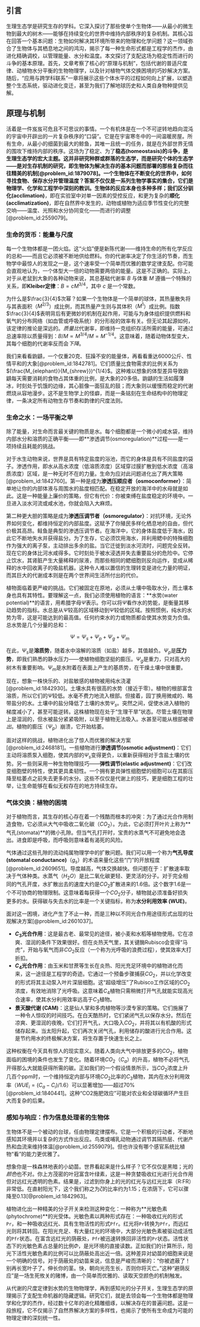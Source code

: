 ## 引言
生理生态学是研究生存的学科。它深入探讨了那些使单个生物体——从最小的微生物到最大的树木——能够在持续变化的世界中维持内部秩序的复杂机制。其核心旨在回答一个基本问题：生物如何解决其环境所带来的物理和化学问题？这一领域弥合了生物体与其栖息地之间的鸿沟，揭示了每一种生命形式都是工程学的杰作，由进化精确调校，以管理能量、水分和温度。本文探讨了支配这场为稳定性而进行的斗争的基本原理。首先，文章考察了核心的“原理与机制”，包括代谢的普适尺度律、动植物水分平衡的生物物理学，以及针对植物气体交换困境的巧妙解决方案。随后，“应用与跨学科联系”一章将展示这些个体水平的过程如何向上扩展，以塑造整个生态系统，驱动进化变迁，甚至为我们了解地球历史和人类自身物种提供见解。

## 原理与机制

活着是一件岌岌可危且不可思议的事情。一个有机体是在一个不可逆转地趋向混沌的宇宙中开辟出的一片复杂秩序的“口袋”。它是在宇宙寒冬中的一间温暖房屋。所有生命，从最小的细菌到最大的鲸鱼，其唯一且统一的任务，就是在外部世界无情的围攻下维持内部的秩序。这场为了稳定、为了**稳态(homeostasis)**的斗争，是生理生态学的宏大主题。这并非研究种群或群落的生态学，而是研究个体的生态学——是对生存机制的研究，即生物体为解决生存的基本问题而部署的那些复杂而往往精美的机制[@problem_id:1879078]。一个生物体在不断变化的世界中，如何寻找食物、保存水分并管理温度？答案不仅仅是一系列生物学事实的集合，它们是物理学、化学和工程学中深刻的教训。生物体的反应本身也多种多样；我们区分**驯化(acclimation)**，即在实验室中对单一因素的受控反应，和更为复杂的**顺化(acclimatization)**，即在自然界中发生的，动物或植物为适应季节性变化的完整交响——温度、光照和水分协同变化——而进行的调整[@problem_id:2559079]。

### 生命的货币：能量与尺度

每一个生物体都是一团火焰。这“火焰”便是新陈代谢——维持生命的所有化学反应的总和——而且它必须被不断地供给燃料。你的代谢率决定了你生活的节奏，而生物学中最惊人的发现之一是，这个速率受一个简单而优雅的数学定律支配。你可能会直观地认为，一个体型大一倍的动物需要两倍的能量。这是不正确的。实际上，对于从老鼠到大象的各种动物来说，其总基础代谢率 $B$ 与体重 $M$ 遵循一个特殊的关系，即**Kleiber定律**：$B = c M^{3/4}$，其中 $c$ 是一个常数。

为什么是$\frac{3}{4}$次幂？如果一个生物体是一个简单的球体，其热量散失将与其表面积（$M^{2/3}$）成比例，而其热量产生则与其体积（$M^1$）成比例。指数$\frac{3}{4}$表明背后有更微妙的机制在起作用，可能与为身体组织提供燃料和氧气的分布网络（如血管或呼吸系统）的分形般的效率有关。但无论其起源如何，该定律的推论是深远的。*质量比*代谢率，即维持一克组织存活所需的能量，可通过总速率除以质量得到：$B/M \propto M^{3/4} / M = M^{-1/4}$。这意味着，随着动物体型变大，其每个细胞的代谢率反而会*下降*。

我们来看看鼩鼱，一个仅重$20$克、狂躁不安的能量体，再看看重达$6000$公斤、性情平和的大象[@problem_id:1842781]。它们质量比食物需求的比例关系为$(\frac{M_{elephant}}{M_{shrew}})^{1/4}$。这种难以想象的体型差异导致鼩鼱每天需要消耗的食物占其体重的比例，是大象的20多倍。鼩鼱的生活如履薄冰，时刻处于饥饿的边缘，其心脏像一面狂乱的鼓；而大象则以缓慢而稳定的代谢燃烧从容地漫步。这不是生物学上的怪癖，而是一条铭刻在生命结构中的物理定律，一条决定所有动物生存节奏和韵律的尺度法则。

### 生命之水：一场平衡之举

除了能量，对生命而言最关键的物质是水。每个细胞都是一个微小的咸水袋，维持内部水分和溶质的正确平衡——即**渗透调节(osmoregulation)**过程——是一项持续且耗能的挑战。

对于水生动物来说，世界是具有特定盐度的浴池，而它的身体是具有不同盐度的袋子。渗透作用，即水从高水浓度（低溶质浓度）区域穿过膜扩散到低水浓度（高溶质浓度）区域，是一种无时不在的力量。生命为应对此问题进化出了两大策略[@problem_id:1842760]。第一种是成为**渗透压顺应者（osmoconformer）**：简单地让你的内部体液与周围水的盐度相匹配。在稳定开放的海洋中的水母就是如此。这是一种能量上廉价的策略，但它有代价：你被束缚在盐度稳定的环境中。一旦进入淡水河流或咸水池，你就会陷入大麻烦。

第二种更大胆的策略是成为**渗透压调节者（osmoregulator）**：对抗环境，无论外界如何变化，都维持恒定的内部盐度。这赋予了你殖民多样化栖息地的自由，但代价极其高昂。鲑鱼是典型的渗透压调节者。在海洋中，它的身体盐度低于海水，因此它不断地失水并获得盐分。为了生存，它必须饮用海水，并利用鳃中的特殊细胞作为强大的离子泵，主动排出多余的盐。当它迁徙到淡水河流时，问题完全反转。现在它的身体比河水咸得多。它时刻处于被水浸透并失去重要盐分的危险中。它停止饮水，其肾脏产生大量稀释的尿液，而那些相同的鳃细胞则反向运作，变成从稀释的水中回收离子的吸盐机器。这种令人难以置信的生理转变是进化力量的明证，而其巨大的代谢成本则是在两个世界间生活所付出的代价。

植物面临着更严峻的挑战。它们被固定在原地，必须从土壤中吸取水分，而土壤本身也具有其特性。要理解这一点，我们必须使用植物的语言：**水势(water potential)**的语言，用希腊字母$\Psi$表示。你可以将$\Psi$看作水的势能，是衡量其移动趋势的指标。水总是从$\Psi$较高的区域移动到$\Psi$较低的区域。按照惯例，纯水的水势为零，这是可能达到的最高值。任何约束水的力或物质都会使其水势变为负值。总水势是几个分量的总和：

$$ \Psi = \Psi_s + \Psi_p + \Psi_g + \Psi_m $$

在此，$\Psi_s$是**溶质势**，随着水中溶解的溶质（如盐）越多，其值越负。$\Psi_p$是**压力势**，即我们熟悉的静水压力——使植物细胞坚挺的膨压。$\Psi_g$是重力，只对高大的树木有重要影响。$\Psi_m$是水附着在表面上产生的基质势，在干燥土壤中很重要。

现在，想象一株快乐的、对盐敏感的植物被用纯水浇灌[@problem_id:1842930]。土壤水具有很高的水势（接近于零）。植物的根部富含溶质，所以它们的$\Psi$较低。水毫不费力地流入根部。但接着，园丁换用微咸的、略带盐分的水。土壤中的盐分降低了土壤的水势$\Psi_s$。突然之间，促使水进入植物的梯度减小了，甚至可能逆转。这株植物现在处于“生理干旱”状态。尽管土壤在物理上是湿润的，但水被盐分紧紧吸附，以至于植物无法吸入。水甚至可能从根部被*吸出*。植物的膨压（$\Psi_p$）崩溃，它开始枯萎。

面对这样的挑战，植物进化出了惊人而优雅的解决方案[@problem_id:2468181]。一些植物进行**渗透调节(osmotic adjustment)**：它们主动将溶质泵入细胞，使其内部的$\Psi_s$变得更负，以重新获得相对于含盐土壤的优势。另一些则采用一种生物物理技巧——**弹性调节(elastic adjustment)**：它们改变细胞壁的特性，使其更具柔韧性。一个拥有更具弹性细胞壁的细胞可以在其膨压降至枯萎点之前失去更多的水分。这些不仅仅是代谢上的技巧，更是细胞工程的壮举，让生命能够在看似无权存在的地方持续生存。

### 气体交换：植物的困境

对于植物而言，其生存的核心存在着一个残酷而根本的冲突：为了通过光合作用制造食物，它必须从大气中吸收二氧化碳（$CO_2$）。为此，它必须打开叶片上称为**气孔(stomata)**的微小孔隙。但当气孔打开时，宝贵的水蒸气不可避免地会逸出。进食即是呼吸，而呼吸则意味着有渴死的风险。

气体通过这些孔隙的流动纯属物理学中的扩散问题。我们可以用一个称为**气孔导度(stomatal conductance)**（$g_s$）的术语来量化这些“门”的开放程度[@problem_id:2609651]。导度越高，气体交换越快。但问题在于：扩散速率取决于气体种类。水蒸气（$H_2O$）是比二氧化碳更轻、更灵活的分子。对于完全相同的气孔开度，水扩散出去的速度大约是$CO_2$扩散进来的$1.6$倍。这个数字$1.6$是一个不可协商的物理限制。这意味着每获得一个$CO_2$分子，植物就必须准备好损失更多的水。获得碳与失去水的比率是一个关键指标，称为**水分利用效率 (WUE)**。

面对这一困境，进化产生了不止一种，而是三种以不同光合作用途径形式出现的壮观解决方案[@problem_id:2601037]。
*   **$C_3$光合作用**：这是最古老、最常见的途径，被小麦和水稻等植物使用。它在凉爽、湿润的条件下效果很好。但在炎热天气里，其关键酶Rubisco会变得“马虎”，开始与氧气而非$CO_2$反应（一个称为光呼吸的浪费过程），使其效率大打折扣。
*   **$C_4$光合作用**：由玉米和甘蔗等生长在炎热、阳光充足环境中的植物进化而来，这一途径是工程学的奇迹。它通过一个预备步骤捕获$CO_2$，并以化学改变的形式将其主动泵入叶片深层细胞。这“超级增压”了Rubisco工作区域的$CO_2$浓度，有效地消除了光呼吸。这意味着$C_4$植物只需稍微打开气孔就能实现高光合速率，使其水分利用效率远高于$C_3$植物。
*   **景天酸代谢 (CAM)**：这是仙人掌和多肉植物等沙漠专家的策略。它们施展了一种令人惊叹的时间技巧。在白天酷热时，它们紧闭气孔以保存水分。然后在凉爽、更湿润的夜晚，它们打开气孔，大口吸入$CO_2$，并将其以有机酸的形式储存起来。当太阳升起，它们再次关闭气孔，利用储存的酸进行光合作用。这是节约用水的终极解决方案，将生存置于快速生长之上。

这种权衡在今天具有惊人的现实意义。随着人类向大气中排放更多的$CO_2$，植物面临的困境的条件也发生了变化。随着环境$CO_2$（$C_a$）的升高，植物不必将气孔开得那么大就能获得所需的碳。正如我们的一个假设情景所示，当$CO_2$浓度上升几百个ppm时，一个维持恒定内部与环境$CO_2$比率的$C_3$植物，其内在水分利用效率（$WUE_i = (C_a - C_i)/1.6$）可以显著增加——超过70% [@problem_id:1840441]。这种“CO2施肥效应”可能对农业和全球碳循环产生巨大而复杂的后果。

### 感知与响应：作为信息处理者的生物体

生物体不是一个被动的台球，任由物理定律摆布。它是一个积极的行动者，不断地感知其环境并以复杂的方式作出反应。鸟类或哺乳动物通过调节其隔热层、代谢产热和血流来维持体温[@problem_id:2559079]。但也许没有哪个感官系统比植物“看”的能力更优雅了。

想象你是一株森林地表的小幼苗。世界看起来是什么样子？它不仅仅是黑暗；光的*颜色*也不对。你上方茂密的叶冠富含叶绿素，这是一种贪婪吸收红光进行光合作用但对远红光透明的色素。结果是，过滤到你身上的光的红光与远红光比率（R:FR）非常低。在直射阳光下，这个我们称之为$\zeta$的比率约为$1.15$；在浓荫下，它可以骤降至$0.13$[@problem_id:1842963]。

植物进化出一种精美的分子开关来检测这种变化：一种称为**光敏色素(phytochrome)**的光受体。光敏色素以两种形式存在：一种吸收红光的形式`Pr`，和一种吸收远红光、具有生物活性的形式`Pfr`。红光将`Pr`转换为`Pfr`，而远红光则将其转回。在阳光充足、有大量红光的环境中，大部分光敏色素被驱动成活性的`Pfr`状态。在富含远红光的荫蔽处，`Pfr`被迅速转换回非活性的`Pr`状态。活性状态下的光敏色素占总量的比例$\Phi$，是光环境的直接读数。正如我们的计算所示，阳光下活性光敏色素的比例可以比荫蔽处高出近一倍。这种差异对幼苗的细胞来说是一个明确的信号。对于荫蔽处的幼苗来说，信息是严峻而清晰的：“你被遮蔽了！别再长宽叶子了。伸长你的茎。快，朝向光亮生长，否则你将灭亡。”这种“避荫反应”是一场生死攸关的赌博，由一个简单而优雅的、读取天空颜色的机制触发。

从代谢的尺度定律到水势的生物物理学，再到感知光的分子开关，生理生态学的原理揭示了支配生命机器的隐藏逻辑。研究它们，就是去领会每一个生物体都是物理学和化学的杰作，经过数十亿年的进化精雕细琢，以解决存在的普遍问题。这是一段旅程，它不仅揭示了自然界解决方案的多样性，也揭示了使所有生命成为可能的物理定律的深刻统一性。

